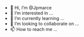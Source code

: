 - 👋 Hi, I’m @Jpmarce
- 👀 I’m interested in ...
- 🌱 I’m currently learning ...
- 💞️ I’m looking to collaborate on ...
- 📫 How to reach me ...

<!---
Jpmarce/Jpmarce is a ✨ special ✨ repository because its `README.md` (this file) appears on your GitHub profile.
You can click the Preview link to take a look at your changes.
--->

